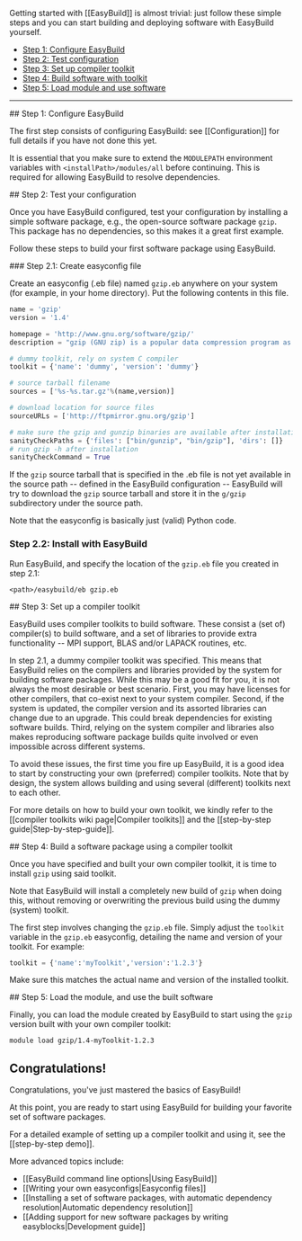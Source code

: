 Getting started with [[EasyBuild]] is almost trivial: just follow these simple steps and you can start building and deploying software with EasyBuild yourself.

* [Step 1: Configure EasyBuild](#step1)
* [Step 2: Test configuration](#step2)
* [Step 3: Set up compiler toolkit](#step3)
* [Step 4: Build software with toolkit](#step4)
* [Step 5: Load module and use software](#step5)

***


<a name="wiki-step1"/>
## Step 1: Configure EasyBuild

The first step consists of configuring EasyBuild: see [[Configuration]] for full details if you have not done this yet.

It is essential that you make sure to extend the `MODULEPATH` environment variables with `<installPath>/modules/all` before continuing. This is required for allowing EasyBuild to resolve dependencies.

<a name="wiki-step2"/>
## Step 2: Test your configuration

Once you have EasyBuild configured, test your configuration by installing a simple software package, e.g., the open-source software package `gzip`. This package has no dependencies, so this makes it a great first example.

Follow these steps to build your first software package using EasyBuild.

<a name="wiki-step2.1"/>
### Step 2.1: Create easyconfig file

Create an easyconfig (.eb file) named `gzip.eb` anywhere on your system (for example, in your home directory).  Put the following contents in this file.

```python
name = 'gzip'
version = '1.4'

homepage = 'http://www.gnu.org/software/gzip/'
description = "gzip (GNU zip) is a popular data compression program as a replacement for compress"

# dummy toolkit, rely on system C compiler
toolkit = {'name': 'dummy', 'version': 'dummy'}

# source tarball filename
sources = ['%s-%s.tar.gz'%(name,version)]

# download location for source files
sourceURLs = ['http://ftpmirror.gnu.org/gzip']

# make sure the gzip and gunzip binaries are available after installation
sanityCheckPaths = {'files': ["bin/gunzip", "bin/gzip"], 'dirs': []}
# run gzip -h after installation
sanityCheckCommand = True
```

If the `gzip` source tarball that is specified in the .eb file is not yet available in the source path -- defined in the EasyBuild configuration -- EasyBuild will try to download the `gzip` source tarball and store it in the `g/gzip` subdirectory under the source path.

Note that the easyconfig is basically just (valid) Python code.

### Step 2.2: Install with EasyBuild

Run EasyBuild, and specify the location of the `gzip.eb` file you created in step 2.1:

    <path>/easybuild/eb gzip.eb

<a name="wiki-step3"/>
## Step 3: Set up a compiler toolkit

EasyBuild uses compiler toolkits to build software. These consist a (set of) compiler(s) to build software, and a set of libraries to provide extra functionality -- MPI support, BLAS and/or LAPACK routines, etc.

In step 2.1, a dummy compiler toolkit was specified. This means that EasyBuild relies on the compilers and libraries provided by the system for building software packages. While this may be a good fit for you, it is not always the most desirable or best scenario. First, you may have licenses for other compilers, that co-exist next to your system compiler. Second, if the system is updated, the compiler version and its assorted libraries can change due to an upgrade. This could break dependencies for existing software builds. Third, relying on the system compiler and libraries also makes reproducing software package builds quite involved or even impossible across different systems.

To avoid these issues, the first time you fire up EasyBuild, it is a good idea to start by constructing your own (preferred) compiler toolkits. Note that by design, the system allows building and using several (different) toolkits next to each other.

For more details on how to build your own toolkit, we kindly refer to the [[compiler toolkits wiki page|Compiler toolkits]] and the [[step-by-step guide|Step-by-step-guide]].


<a name="wiki-step4"/>
## Step 4: Build a software package using a compiler toolkit

Once you have specified and built your own compiler toolkit, it is time to install `gzip` using said toolkit.

Note that EasyBuild will install a completely new build of `gzip` when doing this, without removing or overwriting the previous build using the dummy (system) toolkit.

The first step involves changing the `gzip.eb` file. Simply adjust the `toolkit` variable in the `gzip.eb` easyconfig, detailing the name and version of your toolkit. For example:

```python
toolkit = {'name':'myToolkit','version':'1.2.3'}
```

Make sure this matches the actual name and version of the installed toolkit.

<a name="wiki-step5"/>
## Step 5: Load the module, and use the built software

Finally, you can load the module created by EasyBuild to start using the `gzip` version built with your own compiler toolkit:

    module load gzip/1.4-myToolkit-1.2.3


## Congratulations!

Congratulations, you've just mastered the basics of EasyBuild!

At this point, you are ready to start using EasyBuild for building your favorite set of software packages.

For a detailed example of setting up a compiler toolkit and using it, see the [[step-by-step demo]].

More advanced topics include:

* [[EasyBuild command line options|Using EasyBuild]]
* [[Writing your own easyconfigs|Easyconfig files]]
* [[Installing a set of software packages, with automatic dependency resolution|Automatic dependency resolution]]
* [[Adding support for new software packages by writing easyblocks|Development guide]]
